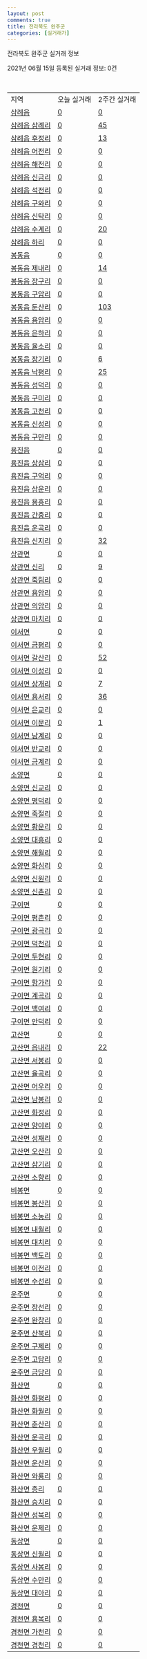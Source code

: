 ```yaml
---
layout: post
comments: true
title: 전라북도 완주군
categories: [실거래가]
---
```


전라북도 완주군 실거래 정보

2021년 06월 15일 등록된 실거래 정보: 0건

<script type="text/javascript">
  google.charts.load('current', {'packages':['corechart']});
  google.charts.setOnLoadCallback(drawChart);

  function drawChart() {
    var data = google.visualization.arrayToDataTable([['거래일', '매매', '전월세', '전매'], ['2021-02', 0, 2, 0], ['2021-03', 15, 3, 0], ['2021-04', 1, 1, 0]]);

    var options = {
      title: '최근 2개월간 거래량 추이',
      legend: { position: 'bottom' }
    };

    var chart = new google.visualization.LineChart(document.getElementById('columnchart_material'));
    chart.draw(data, (options));
  }
</script>

<div id="columnchart_material" style="width: 450px; margin-left: -35px"></div>
<br>
<table class="sortable">
  <tr>
    <td>지역</td>
    <td>오늘 실거래</td>
    <td>2주간 실거래</td>
  </tr>

  
  <tr class="item">
    <td><a href="4571025000.html">삼례읍</a></td>
    <td><a href="4571025000.html">0</a></td>
    <td><a href="4571025000.html">0</a></td>
  </tr>
    

  <tr class="item">
    <td><a href="4571025021.html">삼례읍 삼례리</a></td>
    <td><a href="4571025021.html">0</a></td>
    <td><a href="4571025021.html">45</a></td>
  </tr>
    

  <tr class="item">
    <td><a href="4571025022.html">삼례읍 후정리</a></td>
    <td><a href="4571025022.html">0</a></td>
    <td><a href="4571025022.html">13</a></td>
  </tr>
    

  <tr class="item">
    <td><a href="4571025023.html">삼례읍 어전리</a></td>
    <td><a href="4571025023.html">0</a></td>
    <td><a href="4571025023.html">0</a></td>
  </tr>
    

  <tr class="item">
    <td><a href="4571025024.html">삼례읍 해전리</a></td>
    <td><a href="4571025024.html">0</a></td>
    <td><a href="4571025024.html">0</a></td>
  </tr>
    

  <tr class="item">
    <td><a href="4571025025.html">삼례읍 신금리</a></td>
    <td><a href="4571025025.html">0</a></td>
    <td><a href="4571025025.html">0</a></td>
  </tr>
    

  <tr class="item">
    <td><a href="4571025026.html">삼례읍 석전리</a></td>
    <td><a href="4571025026.html">0</a></td>
    <td><a href="4571025026.html">0</a></td>
  </tr>
    

  <tr class="item">
    <td><a href="4571025027.html">삼례읍 구와리</a></td>
    <td><a href="4571025027.html">0</a></td>
    <td><a href="4571025027.html">0</a></td>
  </tr>
    

  <tr class="item">
    <td><a href="4571025028.html">삼례읍 신탁리</a></td>
    <td><a href="4571025028.html">0</a></td>
    <td><a href="4571025028.html">0</a></td>
  </tr>
    

  <tr class="item">
    <td><a href="4571025029.html">삼례읍 수계리</a></td>
    <td><a href="4571025029.html">0</a></td>
    <td><a href="4571025029.html">20</a></td>
  </tr>
    

  <tr class="item">
    <td><a href="4571025030.html">삼례읍 하리</a></td>
    <td><a href="4571025030.html">0</a></td>
    <td><a href="4571025030.html">0</a></td>
  </tr>
    

  <tr class="item">
    <td><a href="4571025300.html">봉동읍</a></td>
    <td><a href="4571025300.html">0</a></td>
    <td><a href="4571025300.html">0</a></td>
  </tr>
    

  <tr class="item">
    <td><a href="4571025321.html">봉동읍 제내리</a></td>
    <td><a href="4571025321.html">0</a></td>
    <td><a href="4571025321.html">14</a></td>
  </tr>
    

  <tr class="item">
    <td><a href="4571025322.html">봉동읍 장구리</a></td>
    <td><a href="4571025322.html">0</a></td>
    <td><a href="4571025322.html">0</a></td>
  </tr>
    

  <tr class="item">
    <td><a href="4571025323.html">봉동읍 구암리</a></td>
    <td><a href="4571025323.html">0</a></td>
    <td><a href="4571025323.html">0</a></td>
  </tr>
    

  <tr class="item">
    <td><a href="4571025324.html">봉동읍 둔산리</a></td>
    <td><a href="4571025324.html">0</a></td>
    <td><a href="4571025324.html">103</a></td>
  </tr>
    

  <tr class="item">
    <td><a href="4571025325.html">봉동읍 용암리</a></td>
    <td><a href="4571025325.html">0</a></td>
    <td><a href="4571025325.html">0</a></td>
  </tr>
    

  <tr class="item">
    <td><a href="4571025326.html">봉동읍 은하리</a></td>
    <td><a href="4571025326.html">0</a></td>
    <td><a href="4571025326.html">0</a></td>
  </tr>
    

  <tr class="item">
    <td><a href="4571025327.html">봉동읍 율소리</a></td>
    <td><a href="4571025327.html">0</a></td>
    <td><a href="4571025327.html">0</a></td>
  </tr>
    

  <tr class="item">
    <td><a href="4571025328.html">봉동읍 장기리</a></td>
    <td><a href="4571025328.html">0</a></td>
    <td><a href="4571025328.html">6</a></td>
  </tr>
    

  <tr class="item">
    <td><a href="4571025329.html">봉동읍 낙평리</a></td>
    <td><a href="4571025329.html">0</a></td>
    <td><a href="4571025329.html">25</a></td>
  </tr>
    

  <tr class="item">
    <td><a href="4571025330.html">봉동읍 성덕리</a></td>
    <td><a href="4571025330.html">0</a></td>
    <td><a href="4571025330.html">0</a></td>
  </tr>
    

  <tr class="item">
    <td><a href="4571025331.html">봉동읍 구미리</a></td>
    <td><a href="4571025331.html">0</a></td>
    <td><a href="4571025331.html">0</a></td>
  </tr>
    

  <tr class="item">
    <td><a href="4571025332.html">봉동읍 고천리</a></td>
    <td><a href="4571025332.html">0</a></td>
    <td><a href="4571025332.html">0</a></td>
  </tr>
    

  <tr class="item">
    <td><a href="4571025333.html">봉동읍 신성리</a></td>
    <td><a href="4571025333.html">0</a></td>
    <td><a href="4571025333.html">0</a></td>
  </tr>
    

  <tr class="item">
    <td><a href="4571025334.html">봉동읍 구만리</a></td>
    <td><a href="4571025334.html">0</a></td>
    <td><a href="4571025334.html">0</a></td>
  </tr>
    

  <tr class="item">
    <td><a href="4571025600.html">용진읍</a></td>
    <td><a href="4571025600.html">0</a></td>
    <td><a href="4571025600.html">0</a></td>
  </tr>
    

  <tr class="item">
    <td><a href="4571025621.html">용진읍 상삼리</a></td>
    <td><a href="4571025621.html">0</a></td>
    <td><a href="4571025621.html">0</a></td>
  </tr>
    

  <tr class="item">
    <td><a href="4571025622.html">용진읍 구억리</a></td>
    <td><a href="4571025622.html">0</a></td>
    <td><a href="4571025622.html">0</a></td>
  </tr>
    

  <tr class="item">
    <td><a href="4571025623.html">용진읍 상운리</a></td>
    <td><a href="4571025623.html">0</a></td>
    <td><a href="4571025623.html">0</a></td>
  </tr>
    

  <tr class="item">
    <td><a href="4571025624.html">용진읍 용흥리</a></td>
    <td><a href="4571025624.html">0</a></td>
    <td><a href="4571025624.html">0</a></td>
  </tr>
    

  <tr class="item">
    <td><a href="4571025625.html">용진읍 간중리</a></td>
    <td><a href="4571025625.html">0</a></td>
    <td><a href="4571025625.html">0</a></td>
  </tr>
    

  <tr class="item">
    <td><a href="4571025626.html">용진읍 운곡리</a></td>
    <td><a href="4571025626.html">0</a></td>
    <td><a href="4571025626.html">0</a></td>
  </tr>
    

  <tr class="item">
    <td><a href="4571025627.html">용진읍 신지리</a></td>
    <td><a href="4571025627.html">0</a></td>
    <td><a href="4571025627.html">32</a></td>
  </tr>
    

  <tr class="item">
    <td><a href="4571032000.html">상관면</a></td>
    <td><a href="4571032000.html">0</a></td>
    <td><a href="4571032000.html">0</a></td>
  </tr>
    

  <tr class="item">
    <td><a href="4571032021.html">상관면 신리</a></td>
    <td><a href="4571032021.html">0</a></td>
    <td><a href="4571032021.html">9</a></td>
  </tr>
    

  <tr class="item">
    <td><a href="4571032022.html">상관면 죽림리</a></td>
    <td><a href="4571032022.html">0</a></td>
    <td><a href="4571032022.html">0</a></td>
  </tr>
    

  <tr class="item">
    <td><a href="4571032023.html">상관면 용암리</a></td>
    <td><a href="4571032023.html">0</a></td>
    <td><a href="4571032023.html">0</a></td>
  </tr>
    

  <tr class="item">
    <td><a href="4571032024.html">상관면 의암리</a></td>
    <td><a href="4571032024.html">0</a></td>
    <td><a href="4571032024.html">0</a></td>
  </tr>
    

  <tr class="item">
    <td><a href="4571032025.html">상관면 마치리</a></td>
    <td><a href="4571032025.html">0</a></td>
    <td><a href="4571032025.html">0</a></td>
  </tr>
    

  <tr class="item">
    <td><a href="4571033000.html">이서면</a></td>
    <td><a href="4571033000.html">0</a></td>
    <td><a href="4571033000.html">0</a></td>
  </tr>
    

  <tr class="item">
    <td><a href="4571033023.html">이서면 금평리</a></td>
    <td><a href="4571033023.html">0</a></td>
    <td><a href="4571033023.html">0</a></td>
  </tr>
    

  <tr class="item">
    <td><a href="4571033024.html">이서면 갈산리</a></td>
    <td><a href="4571033024.html">0</a></td>
    <td><a href="4571033024.html">52</a></td>
  </tr>
    

  <tr class="item">
    <td><a href="4571033025.html">이서면 이성리</a></td>
    <td><a href="4571033025.html">0</a></td>
    <td><a href="4571033025.html">0</a></td>
  </tr>
    

  <tr class="item">
    <td><a href="4571033026.html">이서면 상개리</a></td>
    <td><a href="4571033026.html">0</a></td>
    <td><a href="4571033026.html">7</a></td>
  </tr>
    

  <tr class="item">
    <td><a href="4571033027.html">이서면 용서리</a></td>
    <td><a href="4571033027.html">0</a></td>
    <td><a href="4571033027.html">36</a></td>
  </tr>
    

  <tr class="item">
    <td><a href="4571033028.html">이서면 은교리</a></td>
    <td><a href="4571033028.html">0</a></td>
    <td><a href="4571033028.html">0</a></td>
  </tr>
    

  <tr class="item">
    <td><a href="4571033029.html">이서면 이문리</a></td>
    <td><a href="4571033029.html">0</a></td>
    <td><a href="4571033029.html">1</a></td>
  </tr>
    

  <tr class="item">
    <td><a href="4571033030.html">이서면 남계리</a></td>
    <td><a href="4571033030.html">0</a></td>
    <td><a href="4571033030.html">0</a></td>
  </tr>
    

  <tr class="item">
    <td><a href="4571033031.html">이서면 반교리</a></td>
    <td><a href="4571033031.html">0</a></td>
    <td><a href="4571033031.html">0</a></td>
  </tr>
    

  <tr class="item">
    <td><a href="4571033032.html">이서면 금계리</a></td>
    <td><a href="4571033032.html">0</a></td>
    <td><a href="4571033032.html">0</a></td>
  </tr>
    

  <tr class="item">
    <td><a href="4571034000.html">소양면</a></td>
    <td><a href="4571034000.html">0</a></td>
    <td><a href="4571034000.html">0</a></td>
  </tr>
    

  <tr class="item">
    <td><a href="4571034021.html">소양면 신교리</a></td>
    <td><a href="4571034021.html">0</a></td>
    <td><a href="4571034021.html">0</a></td>
  </tr>
    

  <tr class="item">
    <td><a href="4571034022.html">소양면 명덕리</a></td>
    <td><a href="4571034022.html">0</a></td>
    <td><a href="4571034022.html">0</a></td>
  </tr>
    

  <tr class="item">
    <td><a href="4571034023.html">소양면 죽절리</a></td>
    <td><a href="4571034023.html">0</a></td>
    <td><a href="4571034023.html">0</a></td>
  </tr>
    

  <tr class="item">
    <td><a href="4571034024.html">소양면 황운리</a></td>
    <td><a href="4571034024.html">0</a></td>
    <td><a href="4571034024.html">0</a></td>
  </tr>
    

  <tr class="item">
    <td><a href="4571034025.html">소양면 대흥리</a></td>
    <td><a href="4571034025.html">0</a></td>
    <td><a href="4571034025.html">0</a></td>
  </tr>
    

  <tr class="item">
    <td><a href="4571034026.html">소양면 해월리</a></td>
    <td><a href="4571034026.html">0</a></td>
    <td><a href="4571034026.html">0</a></td>
  </tr>
    

  <tr class="item">
    <td><a href="4571034027.html">소양면 화심리</a></td>
    <td><a href="4571034027.html">0</a></td>
    <td><a href="4571034027.html">0</a></td>
  </tr>
    

  <tr class="item">
    <td><a href="4571034028.html">소양면 신원리</a></td>
    <td><a href="4571034028.html">0</a></td>
    <td><a href="4571034028.html">0</a></td>
  </tr>
    

  <tr class="item">
    <td><a href="4571034029.html">소양면 신촌리</a></td>
    <td><a href="4571034029.html">0</a></td>
    <td><a href="4571034029.html">0</a></td>
  </tr>
    

  <tr class="item">
    <td><a href="4571035000.html">구이면</a></td>
    <td><a href="4571035000.html">0</a></td>
    <td><a href="4571035000.html">0</a></td>
  </tr>
    

  <tr class="item">
    <td><a href="4571035021.html">구이면 평촌리</a></td>
    <td><a href="4571035021.html">0</a></td>
    <td><a href="4571035021.html">0</a></td>
  </tr>
    

  <tr class="item">
    <td><a href="4571035022.html">구이면 광곡리</a></td>
    <td><a href="4571035022.html">0</a></td>
    <td><a href="4571035022.html">0</a></td>
  </tr>
    

  <tr class="item">
    <td><a href="4571035023.html">구이면 덕천리</a></td>
    <td><a href="4571035023.html">0</a></td>
    <td><a href="4571035023.html">0</a></td>
  </tr>
    

  <tr class="item">
    <td><a href="4571035024.html">구이면 두현리</a></td>
    <td><a href="4571035024.html">0</a></td>
    <td><a href="4571035024.html">0</a></td>
  </tr>
    

  <tr class="item">
    <td><a href="4571035025.html">구이면 원기리</a></td>
    <td><a href="4571035025.html">0</a></td>
    <td><a href="4571035025.html">0</a></td>
  </tr>
    

  <tr class="item">
    <td><a href="4571035026.html">구이면 항가리</a></td>
    <td><a href="4571035026.html">0</a></td>
    <td><a href="4571035026.html">0</a></td>
  </tr>
    

  <tr class="item">
    <td><a href="4571035027.html">구이면 계곡리</a></td>
    <td><a href="4571035027.html">0</a></td>
    <td><a href="4571035027.html">0</a></td>
  </tr>
    

  <tr class="item">
    <td><a href="4571035028.html">구이면 백여리</a></td>
    <td><a href="4571035028.html">0</a></td>
    <td><a href="4571035028.html">0</a></td>
  </tr>
    

  <tr class="item">
    <td><a href="4571035029.html">구이면 안덕리</a></td>
    <td><a href="4571035029.html">0</a></td>
    <td><a href="4571035029.html">0</a></td>
  </tr>
    

  <tr class="item">
    <td><a href="4571036000.html">고산면</a></td>
    <td><a href="4571036000.html">0</a></td>
    <td><a href="4571036000.html">0</a></td>
  </tr>
    

  <tr class="item">
    <td><a href="4571036021.html">고산면 읍내리</a></td>
    <td><a href="4571036021.html">0</a></td>
    <td><a href="4571036021.html">22</a></td>
  </tr>
    

  <tr class="item">
    <td><a href="4571036022.html">고산면 서봉리</a></td>
    <td><a href="4571036022.html">0</a></td>
    <td><a href="4571036022.html">0</a></td>
  </tr>
    

  <tr class="item">
    <td><a href="4571036023.html">고산면 율곡리</a></td>
    <td><a href="4571036023.html">0</a></td>
    <td><a href="4571036023.html">0</a></td>
  </tr>
    

  <tr class="item">
    <td><a href="4571036024.html">고산면 어우리</a></td>
    <td><a href="4571036024.html">0</a></td>
    <td><a href="4571036024.html">0</a></td>
  </tr>
    

  <tr class="item">
    <td><a href="4571036025.html">고산면 남봉리</a></td>
    <td><a href="4571036025.html">0</a></td>
    <td><a href="4571036025.html">0</a></td>
  </tr>
    

  <tr class="item">
    <td><a href="4571036026.html">고산면 화정리</a></td>
    <td><a href="4571036026.html">0</a></td>
    <td><a href="4571036026.html">0</a></td>
  </tr>
    

  <tr class="item">
    <td><a href="4571036027.html">고산면 양야리</a></td>
    <td><a href="4571036027.html">0</a></td>
    <td><a href="4571036027.html">0</a></td>
  </tr>
    

  <tr class="item">
    <td><a href="4571036028.html">고산면 성재리</a></td>
    <td><a href="4571036028.html">0</a></td>
    <td><a href="4571036028.html">0</a></td>
  </tr>
    

  <tr class="item">
    <td><a href="4571036029.html">고산면 오산리</a></td>
    <td><a href="4571036029.html">0</a></td>
    <td><a href="4571036029.html">0</a></td>
  </tr>
    

  <tr class="item">
    <td><a href="4571036030.html">고산면 삼기리</a></td>
    <td><a href="4571036030.html">0</a></td>
    <td><a href="4571036030.html">0</a></td>
  </tr>
    

  <tr class="item">
    <td><a href="4571036031.html">고산면 소향리</a></td>
    <td><a href="4571036031.html">0</a></td>
    <td><a href="4571036031.html">0</a></td>
  </tr>
    

  <tr class="item">
    <td><a href="4571037000.html">비봉면</a></td>
    <td><a href="4571037000.html">0</a></td>
    <td><a href="4571037000.html">0</a></td>
  </tr>
    

  <tr class="item">
    <td><a href="4571037021.html">비봉면 봉산리</a></td>
    <td><a href="4571037021.html">0</a></td>
    <td><a href="4571037021.html">0</a></td>
  </tr>
    

  <tr class="item">
    <td><a href="4571037022.html">비봉면 소농리</a></td>
    <td><a href="4571037022.html">0</a></td>
    <td><a href="4571037022.html">0</a></td>
  </tr>
    

  <tr class="item">
    <td><a href="4571037023.html">비봉면 내월리</a></td>
    <td><a href="4571037023.html">0</a></td>
    <td><a href="4571037023.html">0</a></td>
  </tr>
    

  <tr class="item">
    <td><a href="4571037024.html">비봉면 대치리</a></td>
    <td><a href="4571037024.html">0</a></td>
    <td><a href="4571037024.html">0</a></td>
  </tr>
    

  <tr class="item">
    <td><a href="4571037025.html">비봉면 백도리</a></td>
    <td><a href="4571037025.html">0</a></td>
    <td><a href="4571037025.html">0</a></td>
  </tr>
    

  <tr class="item">
    <td><a href="4571037026.html">비봉면 이전리</a></td>
    <td><a href="4571037026.html">0</a></td>
    <td><a href="4571037026.html">0</a></td>
  </tr>
    

  <tr class="item">
    <td><a href="4571037027.html">비봉면 수선리</a></td>
    <td><a href="4571037027.html">0</a></td>
    <td><a href="4571037027.html">0</a></td>
  </tr>
    

  <tr class="item">
    <td><a href="4571038000.html">운주면</a></td>
    <td><a href="4571038000.html">0</a></td>
    <td><a href="4571038000.html">0</a></td>
  </tr>
    

  <tr class="item">
    <td><a href="4571038021.html">운주면 장선리</a></td>
    <td><a href="4571038021.html">0</a></td>
    <td><a href="4571038021.html">0</a></td>
  </tr>
    

  <tr class="item">
    <td><a href="4571038022.html">운주면 완창리</a></td>
    <td><a href="4571038022.html">0</a></td>
    <td><a href="4571038022.html">0</a></td>
  </tr>
    

  <tr class="item">
    <td><a href="4571038023.html">운주면 산북리</a></td>
    <td><a href="4571038023.html">0</a></td>
    <td><a href="4571038023.html">0</a></td>
  </tr>
    

  <tr class="item">
    <td><a href="4571038026.html">운주면 구제리</a></td>
    <td><a href="4571038026.html">0</a></td>
    <td><a href="4571038026.html">0</a></td>
  </tr>
    

  <tr class="item">
    <td><a href="4571038027.html">운주면 고당리</a></td>
    <td><a href="4571038027.html">0</a></td>
    <td><a href="4571038027.html">0</a></td>
  </tr>
    

  <tr class="item">
    <td><a href="4571038028.html">운주면 금당리</a></td>
    <td><a href="4571038028.html">0</a></td>
    <td><a href="4571038028.html">0</a></td>
  </tr>
    

  <tr class="item">
    <td><a href="4571039000.html">화산면</a></td>
    <td><a href="4571039000.html">0</a></td>
    <td><a href="4571039000.html">0</a></td>
  </tr>
    

  <tr class="item">
    <td><a href="4571039021.html">화산면 화평리</a></td>
    <td><a href="4571039021.html">0</a></td>
    <td><a href="4571039021.html">0</a></td>
  </tr>
    

  <tr class="item">
    <td><a href="4571039022.html">화산면 화월리</a></td>
    <td><a href="4571039022.html">0</a></td>
    <td><a href="4571039022.html">0</a></td>
  </tr>
    

  <tr class="item">
    <td><a href="4571039023.html">화산면 춘산리</a></td>
    <td><a href="4571039023.html">0</a></td>
    <td><a href="4571039023.html">0</a></td>
  </tr>
    

  <tr class="item">
    <td><a href="4571039024.html">화산면 운곡리</a></td>
    <td><a href="4571039024.html">0</a></td>
    <td><a href="4571039024.html">0</a></td>
  </tr>
    

  <tr class="item">
    <td><a href="4571039025.html">화산면 우월리</a></td>
    <td><a href="4571039025.html">0</a></td>
    <td><a href="4571039025.html">0</a></td>
  </tr>
    

  <tr class="item">
    <td><a href="4571039026.html">화산면 운산리</a></td>
    <td><a href="4571039026.html">0</a></td>
    <td><a href="4571039026.html">0</a></td>
  </tr>
    

  <tr class="item">
    <td><a href="4571039027.html">화산면 와룡리</a></td>
    <td><a href="4571039027.html">0</a></td>
    <td><a href="4571039027.html">0</a></td>
  </tr>
    

  <tr class="item">
    <td><a href="4571039028.html">화산면 종리</a></td>
    <td><a href="4571039028.html">0</a></td>
    <td><a href="4571039028.html">0</a></td>
  </tr>
    

  <tr class="item">
    <td><a href="4571039029.html">화산면 승치리</a></td>
    <td><a href="4571039029.html">0</a></td>
    <td><a href="4571039029.html">0</a></td>
  </tr>
    

  <tr class="item">
    <td><a href="4571039030.html">화산면 성북리</a></td>
    <td><a href="4571039030.html">0</a></td>
    <td><a href="4571039030.html">0</a></td>
  </tr>
    

  <tr class="item">
    <td><a href="4571039031.html">화산면 운제리</a></td>
    <td><a href="4571039031.html">0</a></td>
    <td><a href="4571039031.html">0</a></td>
  </tr>
    

  <tr class="item">
    <td><a href="4571040000.html">동상면</a></td>
    <td><a href="4571040000.html">0</a></td>
    <td><a href="4571040000.html">0</a></td>
  </tr>
    

  <tr class="item">
    <td><a href="4571040021.html">동상면 신월리</a></td>
    <td><a href="4571040021.html">0</a></td>
    <td><a href="4571040021.html">0</a></td>
  </tr>
    

  <tr class="item">
    <td><a href="4571040022.html">동상면 사봉리</a></td>
    <td><a href="4571040022.html">0</a></td>
    <td><a href="4571040022.html">0</a></td>
  </tr>
    

  <tr class="item">
    <td><a href="4571040023.html">동상면 수만리</a></td>
    <td><a href="4571040023.html">0</a></td>
    <td><a href="4571040023.html">0</a></td>
  </tr>
    

  <tr class="item">
    <td><a href="4571040024.html">동상면 대아리</a></td>
    <td><a href="4571040024.html">0</a></td>
    <td><a href="4571040024.html">0</a></td>
  </tr>
    

  <tr class="item">
    <td><a href="4571041000.html">경천면</a></td>
    <td><a href="4571041000.html">0</a></td>
    <td><a href="4571041000.html">0</a></td>
  </tr>
    

  <tr class="item">
    <td><a href="4571041021.html">경천면 용복리</a></td>
    <td><a href="4571041021.html">0</a></td>
    <td><a href="4571041021.html">0</a></td>
  </tr>
    

  <tr class="item">
    <td><a href="4571041022.html">경천면 가천리</a></td>
    <td><a href="4571041022.html">0</a></td>
    <td><a href="4571041022.html">0</a></td>
  </tr>
    

  <tr class="item">
    <td><a href="4571041023.html">경천면 경천리</a></td>
    <td><a href="4571041023.html">0</a></td>
    <td><a href="4571041023.html">0</a></td>
  </tr>
    


</table>


    